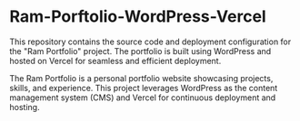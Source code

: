 # Ram-Porftolio-WordPress-Vercel

This repository contains the source code and deployment configuration for the "Ram Portfolio" project. The portfolio is built using WordPress and hosted on Vercel for seamless and efficient deployment.

The Ram Portfolio is a personal portfolio website showcasing projects, skills, and experience. This project leverages WordPress as the content management system (CMS) and Vercel for continuous deployment and hosting.
